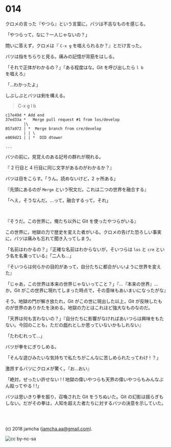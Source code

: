 

# 014

クロメの言った『やつら』という言葉に，バツは不吉なものを感じる。  

「やつらって，なに？一人じゃないの？」  

問いに答えず，クロメは『 `C-x g` を唱えられるか？』とだけ言った。  

バツは指をちらりと見る。痛みの記憶が背筋をはしる。  

「それで正体がわかるの？」『ある程度はな。Git を呼び出したら `l b` を唱えろ』  

「…わかったよ」  

しぶしぶとバツは剣を構える。  

> C-x g l b  

    c17e49d * Add end
    37ed33a *   Merge pull request #1 from los/develop
            |\
    057a972 | *  Merge branch from cre/develop
            | | \
    e869d21 | | *  DID dtower
    
    ...

バツの前に，見覚えのある記号の群れが現れる。  

『 2 行目と 4 行目に同じ文字があるのがわかるか？』  

バツは目をこらす。「うん。読めないけど，2 ヶ所ある」  

『先頭にあるのが `Merge` という呪文だ。これは二つの世界を融合する』  

「へえ，そうなんだ。…って，融合するって，それ」  

<br>  

『そうだ。この世界に，俺たち以外に Git を使ったやつらがいる』  

この世界に，地獄の力で歴史を変えた者がいる。クロメの告げた恐ろしい事実に，バツは痛みも忘れて聞き入ってしまう。  

「名前はわかるの？」『正確な名前はわからないが，そいつらは `los` と `cre` という名を名乗っている』「二人も…」  

『そいつらは何らかの目的があって，自分たちに都合がいいように世界を変えた』  

「じゃあ，この世界は本来の世界じゃないってこと？」『…『本来の世界』…か。Git がこの世界に現れてしまった時点で，その意味もあいまいになったがな』  

そう。地獄の門が解き放たれ，Git がこの世に現出した以上，Git が反映したものが世界のありかたを決める。地獄の力とはこれほど強大なものなのだ。  

「天界は何も言わないの？」『自分たちに影響がなければあいつらは興味をもたない。今回のことも，ただの戯れとしか思っていないかもしれない』  

「たわむれって…」  

バツが拳をにぎりしめる。  

「そんな遊びみたいな気持ちで私たちがこんなに苦しめられたってわけ ! ？」  

激昂するバツにクロメが驚く。『お…おい』  

「絶対，ぜったい許せない ! ! 地獄の偉いやつらも天界の偉いやつらもみんなぶん殴ってやる ! !」  

バツは思いきり拳を振り，召喚された Git をうちぬいた。Git の幻影は揺らぎもしない。だがその拳は，人知を超えた者たちに対するバツの決意を示していた。  

<br>  
<br>  

(c) 2018 jamcha (jamcha.aa@gmail.com).  

![cc by-nc-sa](https://i.creativecommons.org/l/by-nc-sa/4.0/88x31.png)  

